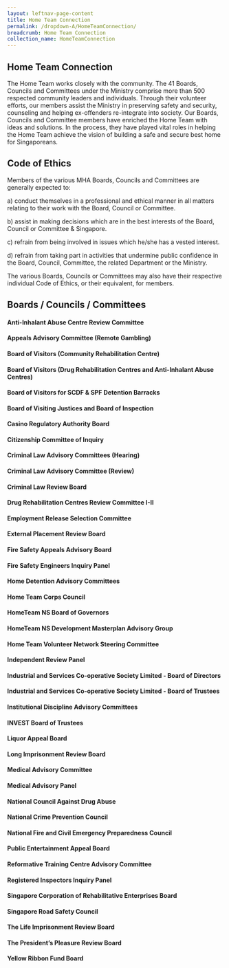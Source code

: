 ```yaml
---
layout: leftnav-page-content
title: Home Team Connection
permalink: /dropdown-A/HomeTeamConnection/
breadcrumb: Home Team Connection
collection_name: HomeTeamConnection
---
```


## Home Team Connection 

The Home Team works closely with the community. The 41 Boards, Councils and Committees under the Ministry comprise more than 500 respected community leaders and individuals. Through their volunteer efforts, our members assist the Ministry in preserving safety and security, counseling and helping ex-offenders re-integrate into society. Our Boards, Councils and Committee members have enriched the Home Team with ideas and solutions. In the process, they have played vital roles in helping the Home Team achieve the vision of building a safe and secure best home for Singaporeans.

## Code of Ethics

Members of the various MHA Boards, Councils and Committees are generally expected to:

a) conduct themselves in a professional and ethical manner in all matters relating to their work with the Board, Council or Committee.

b) assist in making decisions which are in the best interests of the Board, Council or Committee & Singapore.

c) refrain from being involved in issues which he/she has a vested interest.

d) refrain from taking part in activities that undermine public confidence in the Board, Council, Committee, the related Department or the Ministry.

The various Boards, Councils or Committees may also have their respective individual Code of Ethics, or their equivalent, for members.

## Boards / Councils / Committees

#### Anti-Inhalant Abuse Centre Review Committee
#### Appeals Advisory Committee (Remote Gambling)
#### Board of Visitors (Community Rehabilitation Centre)
#### Board of Visitors (Drug Rehabilitation Centres and Anti-Inhalant Abuse Centres)
#### Board of Visitors for SCDF & SPF Detention Barracks
#### Board of Visiting Justices and Board of Inspection
#### Casino Regulatory Authority Board
#### Citizenship Committee of Inquiry
#### Criminal Law Advisory Committees (Hearing)
#### Criminal Law Advisory Committee (Review)
#### Criminal Law Review Board
#### Drug Rehabilitation Centres Review Committee I-II
#### Employment Release Selection Committee
#### External Placement Review Board
#### Fire Safety Appeals Advisory Board
#### Fire Safety Engineers Inquiry Panel
#### Home Detention Advisory Committees
#### Home Team Corps Council
#### HomeTeam NS Board of Governors
#### HomeTeam NS Development Masterplan Advisory Group
#### Home Team Volunteer Network Steering Committee
#### Independent Review Panel
#### Industrial and Services Co-operative Society Limited - Board of Directors
#### Industrial and Services Co-operative Society Limited - Board of Trustees
#### Institutional Discipline Advisory Committees
#### INVEST Board of Trustees
#### Liquor Appeal Board
#### Long Imprisonment Review Board
#### Medical Advisory Committee
#### Medical Advisory Panel
#### National Council Against Drug Abuse
#### National Crime Prevention Council
#### National Fire and Civil Emergency Preparedness Council
#### Public Entertainment Appeal Board
#### Reformative Training Centre Advisory Committee
#### Registered Inspectors Inquiry Panel
#### Singapore Corporation of Rehabilitative Enterprises Board
#### Singapore Road Safety Council
#### The Life Imprisonment Review Board
#### The President’s Pleasure Review Board
#### Yellow Ribbon Fund Board
